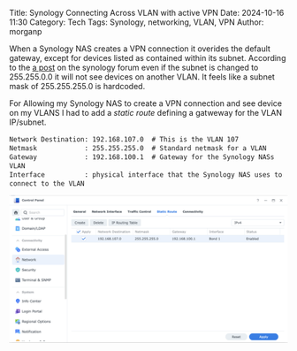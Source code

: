 Title: Synology Connecting Across VLAN with active VPN
Date: 2024-10-16 11:30 
Category: Tech 
Tags: Synology, networking, VLAN, VPN
Author: morganp

When a Synology NAS creates a VPN connection it overides the default gateway, except for devices listed as contained within its subnet. According to the [a post][syn] on the synology forum even if the subnet is changed to 255.255.0.0 it will not see devices on another VLAN. It feels like a subnet mask of 255.255.255.0 is hardcoded.

For Allowing my Synology NAS to create a VPN connection and see device on my VLANS I had to add a *static route* defining a gatweway for the VLAN IP/subnet.

    Network Destination: 192.168.107.0  # This is the VLAN 107
    Netmask            : 255.255.255.0  # Standard netmask for a VLAN
    Gateway            : 192.168.100.1  # Gateway for the Synology NASs VLAN
    Interface          : physical interface that the Synology NAS uses to connect to the VLAN 

![screen grab of route](/images/Tech/Synology_static_route.png)

[syn]: https://community.synology.com/enu/forum/1/post/138785
